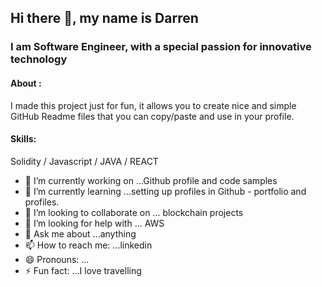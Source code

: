 ## Hi there 👋, my name is Darren

### I am Software Engineer, with a special passion for innovative technology

#### About : 
I made this project just for fun, it allows you to create nice and simple GitHub Readme files that you can copy/paste and use in your profile.

#### Skills: 
Solidity / Javascript / JAVA / REACT 

<!--
**dtan1/dtan1** is a ✨ _special_ ✨ repository because its `README.md` (this file) appears on your GitHub profile.

Here are some ideas to get you started:
-->

- 🔭 I’m currently working on ...Github profile and code samples
- 🌱 I’m currently learning ...setting up profiles in Github - portfolio and profiles.
- 👯 I’m looking to collaborate on ... blockchain projects
- 🤔 I’m looking for help with ... AWS
- 💬 Ask me about ...anything
- 📫 How to reach me: ...linkedin
- 😄 Pronouns: ...
- ⚡ Fun fact: ...I love travelling

